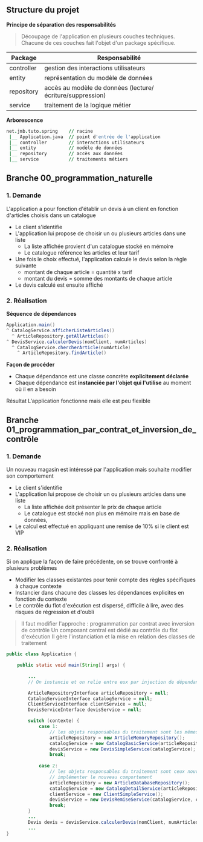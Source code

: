 
## Structure du projet

**Principe de séparation des responsabilités**
> Découpage de l'application en plusieurs couches techniques.
> Chacune de ces couches fait l'objet d'un package spécifique.


| Package     | Responsabilité |
|-------------|----------------|
| controller  | gestion des interactions utilisateurs |
| entity      | représentation du modèle de données |
| repository  | accès au modèle de données (lecture/écriture/suppression) |
| service     | traitement de la logique métier |

**Arborescence**

```j
net.jmb.tuto.spring    // racine
 |__ Application.java  // point d'entrée de l'application
 |__ controller        // interactions utilisateurs
 |__ entity            // modèle de données
 |__ repository        // accès aux données
 |__ service           // traitements métiers
```

## Branche 00_programmation_naturelle

### 1. Demande
L'application a pour fonction d'établir un devis à un client en fonction d'articles choisis dans un catalogue
- Le client s'identifie
- L'application lui propose de choisir un ou plusieurs articles dans une liste 
	- La liste affichée provient d'un catalogue stocké en mémoire
	- Le catalogue référence les articles et leur tarif 
- Une fois le choix effectué, l'application calcule le devis selon la règle suivante
	- montant de chaque article = quantité x tarif
	- montant du devis = somme des montants de chaque article
- Le devis calculé est ensuite affiché

### 2. Réalisation

**Séquence de dépendances**

```java
Application.main()
^ CatalogService.afficherListeArticles()
  ^ ArticleRepository.getAllArticles() 
^ DevisService.calculerDevis(nomClient, numArticles)
  ^ CatalogService.chercherArticle(numArticle)
    ^ ArticleRepository.findArticle()
```
**Façon de procéder**
- Chaque dépendance est une classe concrète **explicitement déclarée**
- Chaque dépendance est **instanciée par l'objet qui l'utilise** au moment où il en a besoin

Résultat
L'application fonctionne mais elle est peu flexible

## Branche 01_programmation_par_contrat_et_inversion_de_contrôle

### 1. Demande
Un nouveau magasin est intéressé par l'application mais souhaite modifier son comportement
- Le client s'identifie
- L'application lui propose de choisir un ou plusieurs articles dans une liste 
	- La liste affichée doit présenter le prix de chaque article
	- Le catalogue est stocké non plus en mémoire mais en base de données,
- Le calcul est effectué en appliquant une remise de 10% si le client est VIP


### 2. Réalisation
Si on applique la façon de faire précédente, on se trouve confronté à plusieurs problèmes
- Modifier les classes existantes pour tenir compte des règles spécifiques à chaque contexte
- Instancier dans chacune des classes les dépendances explicites en fonction du contexte
- Le contrôle du flot d'exécution est dispersé, difficile à lire, avec des risques de régression et d'oubli

> Il faut modifier l'approche : programmation par contrat avec inversion de contrôle
> Un composant central est dédié au contrôle du flot d'exécution
> Il gère l'instanciation et la mise en relation des classes de traitement

```java
public class Application {

	public static void main(String[] args) {
	
		...
		// On instancie et on relie entre eux par injection de dépendances tous les objets intervenant dans le traitement

		ArticleRepositoryInterface articleRepository = null;
		CatalogServiceInterface catalogService = null;
		ClientServiceInterface clientService = null;
		DevisServiceInterface devisService = null;

		switch (contexte) {
			case 1:
				// les objets responsables du traitement sont les mêmes que précédemment
				articleRepository = new ArticleMemoryRepository();
				catalogService = new CatalogBasicService(articleRepository);
				devisService = new DevisSimpleService(catalogService);
				break;
	
			case 2:
				// les objets responsables du traitement sont ceux nouvellement créés pour
				// implémenter le nouveau comportement
				articleRepository = new ArticleDatabaseRepository();
				catalogService = new CatalogDetailService(articleRepository);
				clientService = new ClientSimpleService();
				devisService = new DevisRemiseService(catalogService, clientService);
				break;
		}
		...
		Devis devis = devisService.calculerDevis(nomClient, numArticles);
		...
}	
```

  

